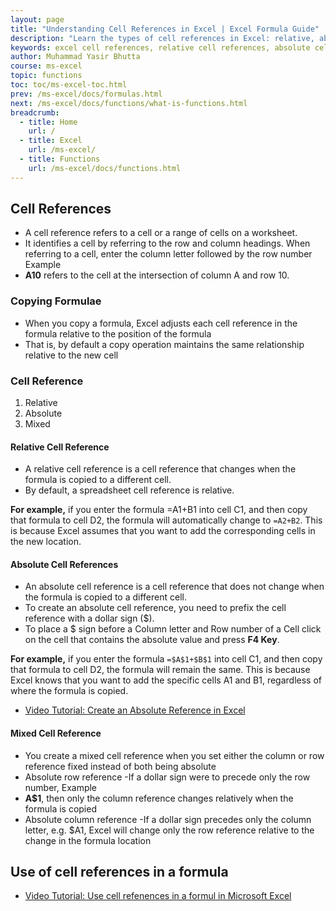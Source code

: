 ```yaml
---
layout: page
title: "Understanding Cell References in Excel | Excel Formula Guide"
description: "Learn the types of cell references in Excel: relative, absolute, and mixed. Explore how to use them in formulas for accurate and efficient data analysis."
keywords: excel cell references, relative cell references, absolute cell references, mixed cell references, excel formula guide, excel references explained, excel functions, excel formulas, MS excel tips, excel tutorial
author: Muhammad Yasir Bhutta
course: ms-excel
topic: functions
toc: toc/ms-excel-toc.html
prev: /ms-excel/docs/formulas.html
next: /ms-excel/docs/functions/what-is-functions.html
breadcrumb:
  - title: Home
    url: /
  - title: Excel
    url: /ms-excel/
  - title: Functions
    url: /ms-excel/docs/functions.html
---
```


## Cell References

- A cell reference refers to a cell or a range of cells on a worksheet.
- It identifies a cell by referring to the row and column headings. When referring to a cell, enter the column letter followed by the row number Example
- **A10** refers to the cell at the intersection of column A and row 10.

### Copying Formulae

- When you copy a formula, Excel adjusts each cell reference in the formula relative to the position of the formula
- That is, by default a copy operation maintains the same relationship relative to the new cell

### Cell Reference

1. Relative
2. Absolute
3. Mixed

#### Relative Cell Reference

- A relative cell reference is a cell reference that changes when the formula is copied to a different cell.
- By default, a spreadsheet cell reference is relative.

**For example,** if you enter the formula =A1+B1 into cell C1, and then copy that formula to cell D2, the formula will automatically change to `=A2+B2`. This is because Excel assumes that you want to add the corresponding cells in the new location.

#### Absolute Cell References

- An absolute cell reference is a cell reference that does not change when the formula is copied to a different cell.
- To create an absolute cell reference, you need to prefix the cell reference with a dollar sign ($).
- To place a $ sign before a Column letter and Row number of a Cell click on the cell that contains the absolute value and press **F4 Key**.
  
**For example,** if you enter the formula `=$A$1+$B$1` into cell C1, and then copy that formula to cell D2, the formula will remain the same. This is because Excel knows that you want to add the specific cells A1 and B1, regardless of where the formula is copied.

- [Video Tutorial: Create an Absolute Reference in Excel](https://youtu.be/NDBp1p6g_4c?si=ULHKKtku6Ts6U_Zz)

#### Mixed Cell Reference

- You create a mixed cell reference when you set either the column or row reference fixed instead of both being absolute
- Absolute row reference -If a dollar sign were to precede only the row number, Example
- **A$1**, then only the column reference changes relatively when the formula is copied
- Absolute column reference -If a dollar sign precedes only the column letter, e.g. $A1, Excel will change only the row reference relative to the change in the formula location

## Use of cell references in a formula

- [Video Tutorial: Use cell refenences in a formul in Microsoft Excel](https://youtu.be/mdmYAOeGJoQ?si=xGxjvagLaCTQSlBp)